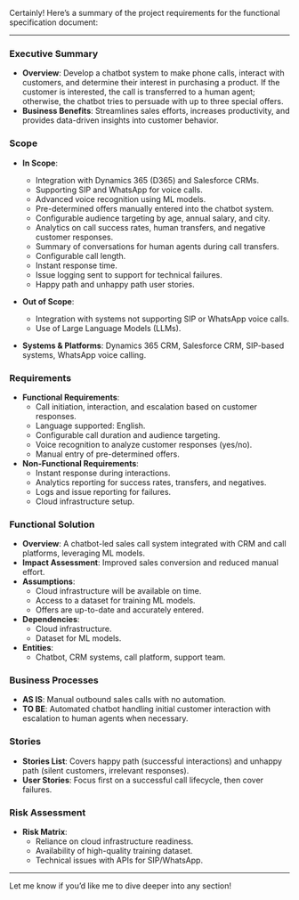 Certainly! Here’s a summary of the project requirements for the functional specification document:

---

### Executive Summary
- **Overview**: Develop a chatbot system to make phone calls, interact with customers, and determine their interest in purchasing a product. If the customer is interested, the call is transferred to a human agent; otherwise, the chatbot tries to persuade with up to three special offers.
- **Business Benefits**: Streamlines sales efforts, increases productivity, and provides data-driven insights into customer behavior.

### Scope
- **In Scope**:
  - Integration with Dynamics 365 (D365) and Salesforce CRMs.
  - Supporting SIP and WhatsApp for voice calls.
  - Advanced voice recognition using ML models.
  - Pre-determined offers manually entered into the chatbot system.
  - Configurable audience targeting by age, annual salary, and city.
  - Analytics on call success rates, human transfers, and negative customer responses.
  - Summary of conversations for human agents during call transfers.
  - Configurable call length.
  - Instant response time.
  - Issue logging sent to support for technical failures.
  - Happy path and unhappy path user stories.
- **Out of Scope**:
  - Integration with systems not supporting SIP or WhatsApp voice calls.
  - Use of Large Language Models (LLMs).

- **Systems & Platforms**: Dynamics 365 CRM, Salesforce CRM, SIP-based systems, WhatsApp voice calling.

### Requirements
- **Functional Requirements**:
  - Call initiation, interaction, and escalation based on customer responses.
  - Language supported: English.
  - Configurable call duration and audience targeting.
  - Voice recognition to analyze customer responses (yes/no).
  - Manual entry of pre-determined offers.
- **Non-Functional Requirements**:
  - Instant response during interactions.
  - Analytics reporting for success rates, transfers, and negatives.
  - Logs and issue reporting for failures.
  - Cloud infrastructure setup.

### Functional Solution
- **Overview**: A chatbot-led sales call system integrated with CRM and call platforms, leveraging ML models.
- **Impact Assessment**: Improved sales conversion and reduced manual effort.
- **Assumptions**:
  - Cloud infrastructure will be available on time.
  - Access to a dataset for training ML models.
  - Offers are up-to-date and accurately entered.
- **Dependencies**:
  - Cloud infrastructure.
  - Dataset for ML models.
- **Entities**:
  - Chatbot, CRM systems, call platform, support team.

### Business Processes
- **AS IS**: Manual outbound sales calls with no automation.
- **TO BE**: Automated chatbot handling initial customer interaction with escalation to human agents when necessary.

### Stories
- **Stories List**: Covers happy path (successful interactions) and unhappy path (silent customers, irrelevant responses).
- **User Stories**: Focus first on a successful call lifecycle, then cover failures.

### Risk Assessment
- **Risk Matrix**:
  - Reliance on cloud infrastructure readiness.
  - Availability of high-quality training dataset.
  - Technical issues with APIs for SIP/WhatsApp.

--- 

Let me know if you’d like me to dive deeper into any section!